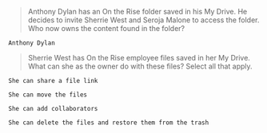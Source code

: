 >Anthony Dylan has an On the Rise folder saved in his My Drive. He decides to invite Sherrie West and Seroja Malone to access the folder. Who now owns the content found in the folder?
```
Anthony Dylan
```
>Sherrie West has On the Rise employee files saved in her My Drive. What can she as the owner do with these files? Select all that apply.
```
She can share a file link
```
```
She can move the files
```
```
She can add collaborators
```
```
She can delete the files and restore them from the trash
```